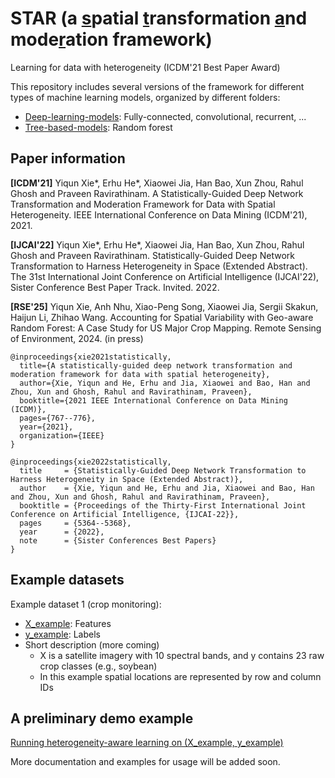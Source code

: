 # STAR (a <u>s</u>patial <u>t</u>ransformation <u>a</u>nd mode<u>r</u>ation framework)
Learning for data with heterogeneity (ICDM'21 Best Paper Award)

This repository includes several versions of the framework for different types of machine learning models, organized by different folders:
* [Deep-learning-models](Deep-learning-models): Fully-connected, convolutional, recurrent, ...
* [Tree-based-models](Tree-based-models): Random forest

## Paper information

**[ICDM'21]** Yiqun Xie*, Erhu He*, Xiaowei Jia, Han Bao, Xun Zhou, Rahul Ghosh and Praveen Ravirathinam. A Statistically-Guided Deep Network Transformation and Moderation Framework for Data with Spatial Heterogeneity. IEEE International Conference on Data Mining (ICDM'21), 2021.

**[IJCAI'22]** Yiqun Xie*, Erhu He*, Xiaowei Jia, Han Bao, Xun Zhou, Rahul Ghosh and Praveen Ravirathinam. Statistically-Guided Deep Network Transformation to Harness Heterogeneity in Space (Extended Abstract). The 31st International Joint Conference on Artificial Intelligence (IJCAI'22), Sister Conference Best Paper Track. Invited. 2022.

**[RSE'25]** Yiqun Xie, Anh Nhu, Xiao-Peng Song, Xiaowei Jia, Sergii Skakun, Haijun Li, Zhihao Wang. Accounting for Spatial Variability with Geo-aware Random Forest: A Case Study for US Major Crop Mapping. Remote Sensing of Environment, 2024. (in press)

```
@inproceedings{xie2021statistically,
  title={A statistically-guided deep network transformation and moderation framework for data with spatial heterogeneity},
  author={Xie, Yiqun and He, Erhu and Jia, Xiaowei and Bao, Han and Zhou, Xun and Ghosh, Rahul and Ravirathinam, Praveen},
  booktitle={2021 IEEE International Conference on Data Mining (ICDM)},
  pages={767--776},
  year={2021},
  organization={IEEE}
}

@inproceedings{xie2022statistically,
  title     = {Statistically-Guided Deep Network Transformation to Harness Heterogeneity in Space (Extended Abstract)},
  author    = {Xie, Yiqun and He, Erhu and Jia, Xiaowei and Bao, Han and Zhou, Xun and Ghosh, Rahul and Ravirathinam, Praveen},
  booktitle = {Proceedings of the Thirty-First International Joint Conference on Artificial Intelligence, {IJCAI-22}},
  pages     = {5364--5368},
  year      = {2022},
  note      = {Sister Conferences Best Papers}
}
```

## Example datasets
Example dataset 1 (crop monitoring):
* [X_example](https://drive.google.com/file/d/1-DbkQusMbpcS72NYuKe3kWN_tPNonQD3/view?usp=sharing): Features
* [y_example](https://drive.google.com/file/d/1-H7ZE8OoqJfhXSCCccFtpZp7vSZXypLC/view?usp=share_link): Labels
* Short description (more coming)
    * X is a satellite imagery with 10 spectral bands, and y contains 23 raw crop classes (e.g., soybean)
    * In this example spatial locations are represented by row and column IDs

## A preliminary demo example
[Running heterogeneity-aware learning on (X_example, y_example)](https://github.com/ai-spatial/STAR/blob/main/STAR_example.ipynb)

More documentation and examples for usage will be added soon.
